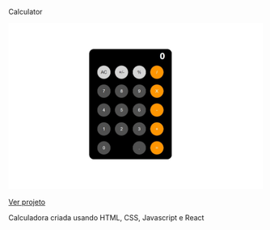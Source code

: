 Calculator

<img src="public/Calculator.JPG" alt="calc image">

<a href="https://bruno-lippert.github.io/app-ideas/calculator-react/calc/src/index.js">Ver projeto</a>
<p>Calculadora criada usando HTML, CSS, Javascript e React</p>